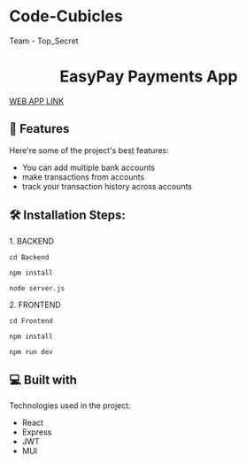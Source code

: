 # Code-Cubicles
Team - Top_Secret

<h1 align="center" id="title">EasyPay Payments App</h1>

[WEB APP LINK](https://easypayy.netlify.app/)
  
<h2>🧐 Features</h2>

Here're some of the project's best features:

*   You can add multiple bank accounts
*   make transactions from accounts
*   track your transaction history across accounts

<h2>🛠️ Installation Steps:</h2>

<p>1. BACKEND</p>

```
cd Backend
```

```
npm install
```

```
node server.js
```

<p>2. FRONTEND</p>

```
cd Frontend
```

```
npm install
```

```
npm run dev
```

  
  
<h2>💻 Built with</h2>

Technologies used in the project:

*   React
*   Express
*   JWT
*   MUI

